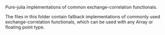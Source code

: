Pure-julia implementations of common exchange-correlation functionals.

The files in this folder contain fallback implementations of commonly used
exchange-correlation functionals, which can be used with any Array or
floating point type.
